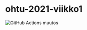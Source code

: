 # ohtu-2021-viikko1

![GitHub Actions](https://github.com/alaanni/ohtu-2021-viikko1/workflows/CI/badge.svg)
muutos

